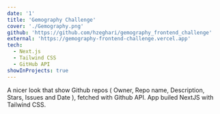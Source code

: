 ```yaml
---
date: '1'
title: 'Gemography Challenge'
cover: './Gemography.png'
github: 'https://github.com/hzeghari/gemography_frontend_challenge'
external: 'https://gemography-frontend-challenge.vercel.app'
tech:
  - Next.js
  - Tailwind CSS
  - GitHub API
showInProjects: true
---
```


A nicer look that show Github repos ( Owner, Repo name, Description, Stars, Issues and Date ), fetched with Github API. App builed NextJS with Tailwind CSS.
